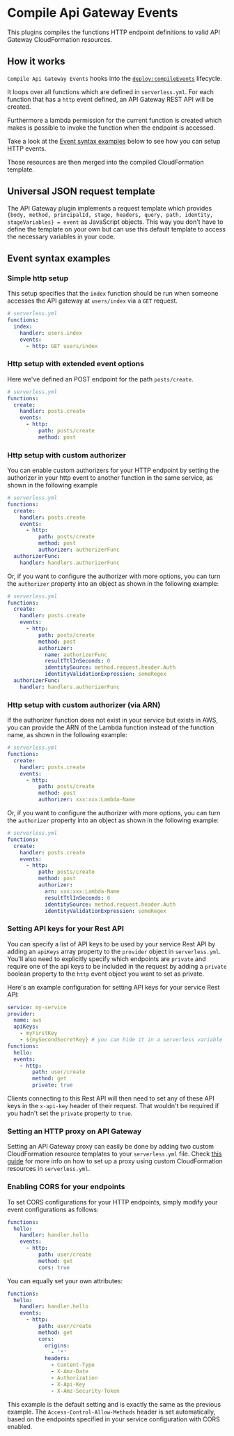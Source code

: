 # Compile Api Gateway Events

This plugins compiles the functions HTTP endpoint definitions to valid API Gateway CloudFormation resources.

## How it works

`Compile Api Gateway Events` hooks into the [`deploy:compileEvents`](/lib/plugins/deploy) lifecycle.

It loops over all functions which are defined in `serverless.yml`. For each function that has a `http` event
defined, an API Gateway REST API will be created.

Furthermore a lambda permission for the current function is created which makes is possible to invoke the function when
the endpoint is accessed.

Take a look at the [Event syntax examples](#event-syntax-examples) below to see how you can setup HTTP events.

Those resources are then merged into the compiled CloudFormation template.

## Universal JSON request template

The API Gateway plugin implements a request template which provides `{body, method, principalId, stage, headers, query, path, identity,
stageVariables} = event` as JavaScript objects. This way you don't have to define the template on your own but can use
this default template to access the necessary variables in your code.

## Event syntax examples

### Simple http setup

This setup specifies that the `index` function should be run when someone accesses the API gateway at `users/index` via
a `GET` request.

```yml
# serverless.yml
functions:
  index:
    handler: users.index
    events:
      - http: GET users/index
```

### Http setup with extended event options

Here we've defined an POST endpoint for the path `posts/create`.

```yml
# serverless.yml
functions:
  create:
    handler: posts.create
    events:
      - http:
          path: posts/create
          method: post
```

### Http setup with custom authorizer
You can enable custom authorizers for your HTTP endpoint by setting the authorizer in your http event to another function
in the same service, as shown in the following example

```yml
# serverless.yml
functions:
  create:
    handler: posts.create
    events:
      - http:
          path: posts/create
          method: post
          authorizer: authorizerFunc
  authorizerFunc:
    handler: handlers.authorizerFunc
```
Or, if you want to configure the authorizer with more options, you can turn the `authorizer` property into an object as
shown in the following example:

```yml
# serverless.yml
functions:
  create:
    handler: posts.create
    events:
      - http:
          path: posts/create
          method: post
          authorizer:
            name: authorizerFunc
            resultTtlInSeconds: 0
            identitySource: method.request.header.Auth
            identityValidationExpression: someRegex
  authorizerFunc:
    handler: handlers.authorizerFunc
```

### Http setup with custom authorizer (via ARN)
If the authorizer function does not exist in your service but exists in AWS, you can provide the ARN of the Lambda
function instead of the function name, as shown in the following example:

```yml
# serverless.yml
functions:
  create:
    handler: posts.create
    events:
      - http:
          path: posts/create
          method: post
          authorizer: xxx:xxx:Lambda-Name
```

Or, if you want to configure the authorizer with more options, you can turn the `authorizer` property into an object as
shown in the following example:

```yml
# serverless.yml
functions:
  create:
    handler: posts.create
    events:
      - http:
          path: posts/create
          method: post
          authorizer:
            arn: xxx:xxx:Lambda-Name
            resultTtlInSeconds: 0
            identitySource: method.request.header.Auth
            identityValidationExpression: someRegex
```

### Setting API keys for your Rest API
You can specify a list of API keys to be used by your service Rest API by adding an `apiKeys` array property to the
`provider` object in `serverless.yml`. You'll also need to explicitly specify which endpoints are `private` and require
one of the api keys to be included in the request by adding a `private` boolean property to the `http` event object you
want to set as private.

Here's an example configuration for setting API keys for your service Rest API:

```yml
service: my-service
provider:
  name: aws
  apiKeys:
    - myFirstKey
    - ${mySecondSecretKey} # you can hide it in a serverless variable
functions:
  hello:
  events:
    - http:
        path: user/create
        method: get
        private: true
```

Clients connecting to this Rest API will then need to set any of these API keys in the `x-api-key` header of their request.
That wouldn't be required if you hadn't set the `private` property to `true`.

### Setting an HTTP proxy on API Gateway
Setting an API Gateway proxy can easily be done by adding two custom CloudFormation resource templates to your
`serverless.yml` file. Check [this guide](https://github.com/serverless/serverless/blob/v1.0/docs/guide/custom-provider-resources.md)
for more info on how to set up a proxy using custom CloudFormation resources in `serverless.yml`.

### Enabling CORS for your endpoints
To set CORS configurations for your HTTP endpoints, simply modify your event configurations as follows:

```yml
functions:
  hello:
    handler: handler.hello
    events:
      - http:
          path: user/create
          method: get
          cors: true
```

You can equally set your own attributes:

```yml
functions:
  hello:
    handler: handler.hello
    events:
      - http:
          path: user/create
          method: get
          cors:
            origins:
              - '*'
            headers:
              - Content-Type
              - X-Amz-Date
              - Authorization
              - X-Api-Key
              - X-Amz-Security-Token
```

This example is the default setting and is exactly the same as the previous example. The `Access-Control-Allow-Methods` header is set automatically, based on the endpoints specified in your service configuration with CORS enabled.
